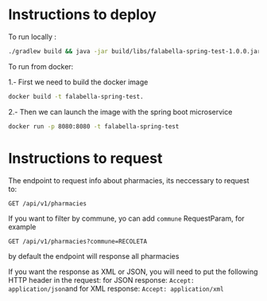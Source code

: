 # Instructions to deploy 

To run locally :
```bash
./gradlew build && java -jar build/libs/falabella-spring-test-1.0.0.jar
```

To run from docker:

1.- First we need to build the docker image 
```bash
docker build -t falabella-spring-test.
```

2.- Then we can launch the image with the spring boot microservice
```bash
docker run -p 8080:8080 -t falabella-spring-test
```

# Instructions to request

The endpoint to request info about pharmacies, its neccessary to request to:

`GET /api/v1/pharmacies`

If you want to filter by commune, yo can add `commune` RequestParam, for example

`GET /api/v1/pharmacies?commune=RECOLETA`

by default the endpoint will response all pharmacies

If you want the response as XML or JSON, you will need to put the following HTTP header in the request:
for JSON response: `Accept: application/json`and for XML response: `Accept: application/xml` 


